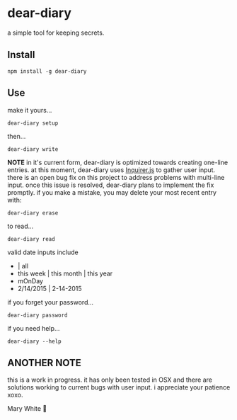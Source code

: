 # dear-diary
a simple tool for keeping secrets. 

## Install
```
npm install -g dear-diary
```

## Use 

make it yours...
```
dear-diary setup
```
then...
```
dear-diary write
```
**NOTE** in it's current form, dear-diary is optimized towards creating one-line entries. at this moment, dear-diary uses [Inquirer.js](https://github.com/SBoudrias/Inquirer.js/) to gather user input. there is an open bug fix on this project to address problems with multi-line input. once this issue is resolved, dear-diary plans to implement the fix promptly.
if you make a mistake, you may delete your most recent entry with:
```
dear-diary erase
```
to read...
 ```
 dear-diary read
 ```
valid date inputs include
* <enter> | all
* this week | this month | this year
* mOnDay
* 2/14/2015 | 2-14-2015

if you forget your password...
 ```
 dear-diary password
 ```
 
if you need help...
 ```
 dear-diary --help
 ```
## ANOTHER NOTE
this is a work in progress. it has only been tested in OSX and there are solutions working to current bugs with user input. i appreciate your patience xoxo.
  

Mary White :blue_heart:
